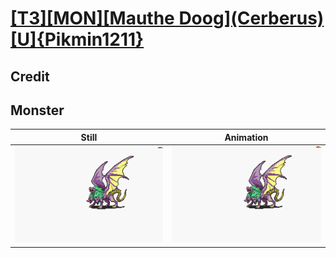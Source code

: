 # [\[T3\]\[MON\]\[Mauthe Doog\]\(Cerberus\)\[U\]{Pikmin1211}](../)

## Credit


	
## Monster

| Still | Animation |
| :---: | :-------: |
| ![Monster still](./Monster_000.png) | ![Monster animation](./Monster.gif) |
